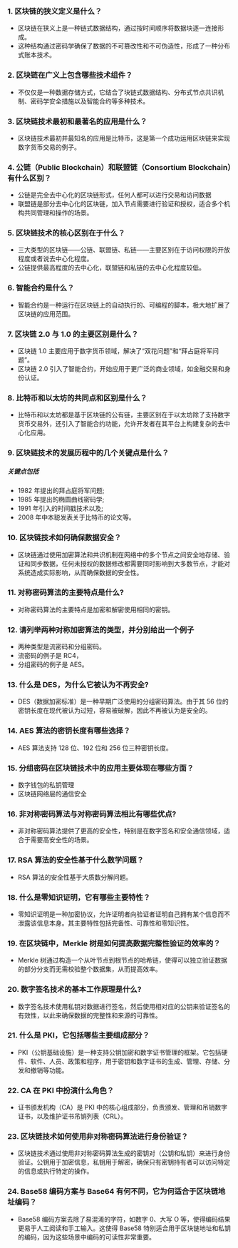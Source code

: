 
### 1. 区块链的狭义定义是什么？

- 区块链在狭义上是一种链式数据结构，通过按时间顺序将数据块逐一连接形成。
- 这种结构通过密码学确保了数据的不可篡改性和不可伪造性，形成了一种分布式账本技术。

### 2. 区块链在广义上包含哪些技术组件？

- 不仅仅是一种数据存储方式，它结合了块链式数据结构、分布式节点共识机制、密码学安全措施以及智能合约等多种技术。

### 3. 区块链技术最初和最著名的应用是什么？

- 区块链技术最初并最知名的应用是比特币，这是第一个成功运用区块链来实现数字货币交易的例子。

### 4. 公链（Public Blockchain）和联盟链（Consortium Blockchain）有什么区别？

- 公链是完全去中心化的区块链形式，任何人都可以进行交易和访问数据
- 联盟链是部分去中心化的区块链，加入节点需要进行验证和授权，适合多个机构共同管理和操作的场景。

### 5. 区块链技术的核心区别在于什么？

- 三大类型的区块链——公链、联盟链、私链——主要区别在于访问权限的开放程度或者说去中心化程度。
- 公链提供最高程度的去中心化，联盟链和私链的去中心化程度较低。

### 6. 智能合约是什么？

- 智能合约是一种运行在区块链上的自动执行的、可编程的脚本，极大地扩展了区块链的应用范围。

### 7. 区块链 2.0 与 1.0 的主要区别是什么？

- 区块链 1.0 主要应用于数字货币领域，解决了“双花问题”和“拜占庭将军问题”。
- 区块链 2.0 引入了智能合约，开始应用于更广泛的商业领域，如金融交易和身份认证。

### 8. 比特币和以太坊的共同点和区别是什么？

- 比特币和以太坊都是基于区块链的公有链，主要区别在于以太坊除了支持数字货币交易外，还引入了智能合约功能，允许开发者在其平台上构建复杂的去中心化应用。

### 9. 区块链技术的发展历程中的几个关键点是什么？

##### 关键点包括

- 1982 年提出的拜占庭将军问题;
- 1985 年提出的椭圆曲线密码学;
- 1991 年引入的时间戳技术以及;
- 2008 年中本聪发表关于比特币的论文等。

### 10. 区块链技术如何确保数据安全？

- 区块链通过使用加密算法和共识机制在网络中的多个节点之间安全地存储、验证和同步数据，任何未授权的数据修改都需要同时影响到大多数节点，才能对系统造成实际影响，从而确保数据的安全性。

### 11. 对称密码算法的主要特点是什么?

- 对称密码算法的主要特点是加密和解密使用相同的密钥。

### 12. 请列举两种对称加密算法的类型，并分别给出一个例子

- 两种类型是流密码和分组密码。
- 流密码的例子是 RC4，
- 分组密码的例子是 AES。

### 13. 什么是 DES，为什么它被认为不再安全?

- DES（数据加密标准）是一种早期广泛使用的分组密码算法。由于其 56 位的密钥长度在现代被认为过短，容易被破解，因此不再被认为是安全的。

### 14. AES 算法的密钥长度有哪些选择？

- AES 算法支持 128 位、192 位和 256 位三种密钥长度。

### 15. 分组密码在区块链技术中的应用主要体现在哪些方面？

- 数字钱包的私钥管理
- 区块链网络层的通信安全

### 16. 非对称密码算法与对称密码算法相比有哪些优点?

- 非对称密码算法提供了更高的安全性，特别是在数字签名和安全通信领域，适合于需要高安全性的场景。

### 17. RSA 算法的安全性基于什么数学问题？

- RSA 算法的安全性基于大质数分解问题。

### 18. 什么是零知识证明，它有哪些主要特性？

- 零知识证明是一种加密协议，允许证明者向验证者证明自己拥有某个信息而不泄露该信息本身。其主要特性包括完备性、可靠性和零知识性。

### 19. 在区块链中，Merkle 树是如何提高数据完整性验证的效率的？

- Merkle 树通过构造一个从叶节点到根节点的哈希链，使得可以独立验证数据的部分分支而无需校验整个数据集，从而提高效率。

### 20. 数字签名技术的基本工作原理是什么?

- 数字签名技术使用私钥对数据进行签名，然后使用相对应的公钥来验证签名的有效性，以此来确保数据的完整性和来源的可靠性。

### 21. 什么是 PKI，它包括哪些主要组成部分？

- PKI（公钥基础设施）是一种支持公钥加密和数字证书管理的框架。它包括硬件、软件、人员、政策和程序，用于密钥和数字证书的生成、管理、存储、分发和撤销等功能。

### 22. CA 在 PKI 中扮演什么角色？

- 证书颁发机构（CA）是 PKI 中的核心组成部分，负责颁发、管理和吊销数字证书，以及维护证书吊销列表（CRL）。

### 23. 区块链技术如何使用非对称密码算法进行身份验证？

- 区块链技术通过使用非对称密码算法生成的密钥对（公钥和私钥）来进行身份验证。公钥用于加密信息，私钥用于解密，确保只有密钥持有者可以访问特定的信息或执行特定的操作。

### 24. Base58 编码方案与 Base64 有何不同，它为何适合于区块链地址编码？

- Base58 编码方案去除了易混淆的字符，如数字 0、大写 O 等，使得编码结果更易于人工阅读和手工输入。这使得 Base58 特别适合用于区块链地址和私钥的编码，因为这些场景中编码的可读性非常重要。